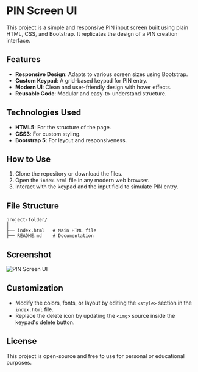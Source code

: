# PIN Screen UI

This project is a simple and responsive PIN input screen built using plain HTML, CSS, and Bootstrap. It replicates the design of a PIN creation interface.

## Features

- **Responsive Design**: Adapts to various screen sizes using Bootstrap.
- **Custom Keypad**: A grid-based keypad for PIN entry.
- **Modern UI**: Clean and user-friendly design with hover effects.
- **Reusable Code**: Modular and easy-to-understand structure.

## Technologies Used

- **HTML5**: For the structure of the page.
- **CSS3**: For custom styling.
- **Bootstrap 5**: For layout and responsiveness.

## How to Use

1. Clone the repository or download the files.
2. Open the `index.html` file in any modern web browser.
3. Interact with the keypad and the input field to simulate PIN entry.

## File Structure

```
project-folder/
│
├── index.html   # Main HTML file
├── README.md    # Documentation
```

## Screenshot

![PIN Screen UI](./screenshot.png)

## Customization

- Modify the colors, fonts, or layout by editing the `<style>` section in the `index.html` file.
- Replace the delete icon by updating the `<img>` source inside the keypad's delete button.

## License

This project is open-source and free to use for personal or educational purposes.
